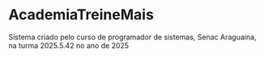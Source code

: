 # AcademiaTreineMais
Sistema criado pelo curso de programador de sistemas, Senac Araguaína, na turma 2025.5.42 no ano de 2025
